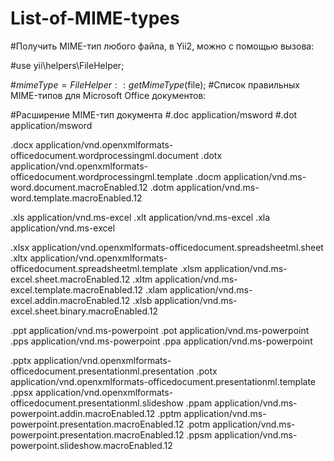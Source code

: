 # List-of-MIME-types

#Получить MIME-тип любого файла, в Yii2, можно с помощью вызова:

#use yii\helpers\FileHelper;

#$mimeType = FileHelper::getMimeType($file);
#Cписок правильных MIME-типов для Microsoft Office документов:


#Расширение    MIME-тип документа
#.doc application/msword
#.dot application/msword

.docx application/vnd.openxmlformats-officedocument.wordprocessingml.document
.dotx application/vnd.openxmlformats-officedocument.wordprocessingml.template
.docm application/vnd.ms-word.document.macroEnabled.12
.dotm application/vnd.ms-word.template.macroEnabled.12

.xls application/vnd.ms-excel
.xlt application/vnd.ms-excel
.xla application/vnd.ms-excel

.xlsx application/vnd.openxmlformats-officedocument.spreadsheetml.sheet
.xltx application/vnd.openxmlformats-officedocument.spreadsheetml.template
.xlsm application/vnd.ms-excel.sheet.macroEnabled.12
.xltm application/vnd.ms-excel.template.macroEnabled.12
.xlam application/vnd.ms-excel.addin.macroEnabled.12
.xlsb application/vnd.ms-excel.sheet.binary.macroEnabled.12

.ppt application/vnd.ms-powerpoint
.pot application/vnd.ms-powerpoint
.pps application/vnd.ms-powerpoint
.ppa application/vnd.ms-powerpoint

.pptx application/vnd.openxmlformats-officedocument.presentationml.presentation
.potx application/vnd.openxmlformats-officedocument.presentationml.template
.ppsx application/vnd.openxmlformats-officedocument.presentationml.slideshow
.ppam application/vnd.ms-powerpoint.addin.macroEnabled.12
.pptm application/vnd.ms-powerpoint.presentation.macroEnabled.12
.potm application/vnd.ms-powerpoint.presentation.macroEnabled.12
.ppsm application/vnd.ms-powerpoint.slideshow.macroEnabled.12
